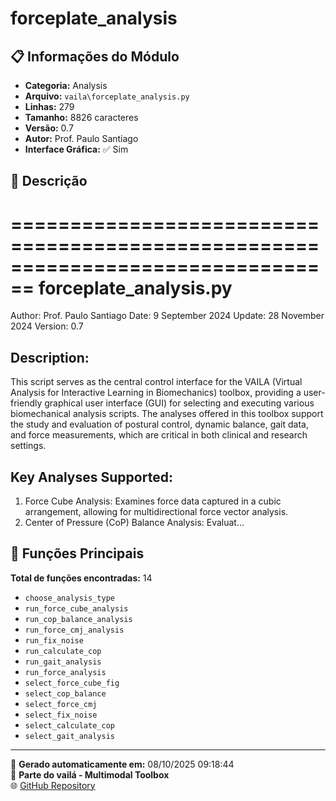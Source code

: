 # forceplate_analysis

## 📋 Informações do Módulo

- **Categoria:** Analysis
- **Arquivo:** `vaila\forceplate_analysis.py`
- **Linhas:** 279
- **Tamanho:** 8826 caracteres
- **Versão:** 0.7
- **Autor:** Prof. Paulo Santiago
- **Interface Gráfica:** ✅ Sim

## 📖 Descrição


================================================================================
forceplate_analysis.py
================================================================================
Author: Prof. Paulo Santiago
Date: 9 September 2024
Update: 28 November 2024
Version: 0.7

Description:
------------
This script serves as the central control interface for the VAILA (Virtual Analysis
for Interactive Learning in Biomechanics) toolbox, providing a user-friendly graphical
user interface (GUI) for selecting and executing various biomechanical analysis scripts.
The analyses offered in this toolbox support the study and evaluation of postural control,
dynamic balance, gait data, and force measurements, which are critical in both clinical
and research settings.

Key Analyses Supported:
-----------------------
1. Force Cube Analysis: Examines force data captured in a cubic arrangement, allowing for
   multidirectional force vector analysis.
2. Center of Pressure (CoP) Balance Analysis: Evaluat...

## 🔧 Funções Principais

**Total de funções encontradas:** 14

- `choose_analysis_type`
- `run_force_cube_analysis`
- `run_cop_balance_analysis`
- `run_force_cmj_analysis`
- `run_fix_noise`
- `run_calculate_cop`
- `run_gait_analysis`
- `run_force_analysis`
- `select_force_cube_fig`
- `select_cop_balance`
- `select_force_cmj`
- `select_fix_noise`
- `select_calculate_cop`
- `select_gait_analysis`




---

📅 **Gerado automaticamente em:** 08/10/2025 09:18:44  
🔗 **Parte do vailá - Multimodal Toolbox**  
🌐 [GitHub Repository](https://github.com/vaila-multimodaltoolbox/vaila)
